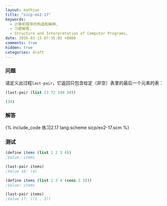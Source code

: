 ```yaml
---
layout: mathjax
title: "sicp-ex2-17"
keywords:
  - 计算机程序的构造和解释,
  - 习题解答,
  - Structure and Interpretation of Computer Programs,
date: 2016-03-15 07:35:02 +0800
comments: true
hidden: true
categories: draft
---
```


### 问题

请定义出过程`last-pair`，它返回只包含给定（非空）表里的最后一个元素的表：

``` scheme
(last-pair (list 23 72 149 34))

(34)
```

### 解答

{% include_code 练习2.17 lang:scheme sicp/ex2-17.scm %}

### 测试

``` scheme
(define items (list 1 2 3 4))
;Value: items

(last-pair items)
;Value 16: (4)

(define items (list 1 3 4 (cons 1 3)))
;Value: items

(last-pair items)
;Value 17: ((1 . 3))
```

